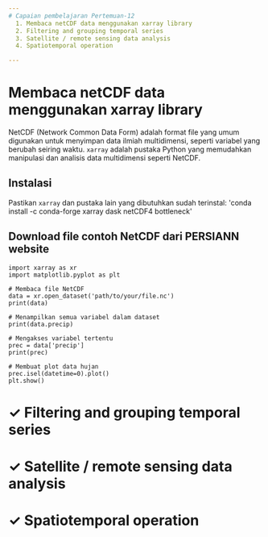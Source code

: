 ```yaml
---
# Capaian pembelajaran Pertemuan-12
  1. Membaca netCDF data menggunakan xarray library
  2. Filtering and grouping temporal series
  3. Satellite / remote sensing data analysis
  4. Spatiotemporal operation

---
```


# Membaca netCDF data menggunakan xarray library
NetCDF (Network Common Data Form) adalah format file yang umum digunakan untuk menyimpan data ilmiah multidimensi, seperti variabel yang berubah seiring waktu. `xarray` adalah pustaka Python yang memudahkan manipulasi dan analisis data multidimensi seperti NetCDF.

## Instalasi
Pastikan `xarray` dan pustaka lain yang dibutuhkan sudah terinstal:
'conda install -c conda-forge xarray dask netCDF4 bottleneck'

## Download file contoh NetCDF dari PERSIANN website 

```{python}
import xarray as xr
import matplotlib.pyplot as plt

# Membaca file NetCDF
data = xr.open_dataset('path/to/your/file.nc')
print(data)

# Menampilkan semua variabel dalam dataset
print(data.precip)

# Mengakses variabel tertentu
prec = data['precip']
print(prec)

# Membuat plot data hujan
prec.isel(datetime=0).plot()
plt.show()

```

<h1>&#x2713; Filtering and grouping temporal series  </h1>

<h1>&#10003; Satellite / remote sensing data analysis </h1>

<h1>&#10003; Spatiotemporal operation </h1>
